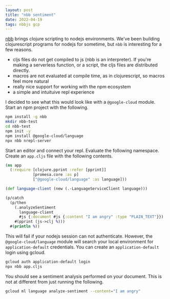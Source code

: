 ```yaml
---
layout: post
title: "nbb sentiment"
date: 2022-04-19
tags: nbbjs gcp
---
```


[nbb](https://github.com/babashka/nbb) brings clojure scripting to nodejs environments.  We've been building clojurescript programs for nodejs for sometime, but `nbb` is interesting for a few reasons.

* cljs files do not get compiled to js (nbb is an interpreter).  If you're making a serverless function, or a script, the cljs files are distributed directly.
* macros are not evaluated at compile time, as in clojurescript, so macros feel more natural
* really nice support for working with the npm ecosystem
* a simple and intuituive repl experience

I decided to see what this would look like with a `@google-cloud` module.  Start an npm project with the following.

```bash
npm install -g nbb
mkdir nbb-test
cd nbb-test
npm init -y
npm install @google-cloud/language
npx nbb nrepl-server
```

Start an editor and connect your repl.  Evaluate the following namespace.  Create an `app.cljs` file with the following contents.

```clj
(ns app
  (:require [clojure.pprint :refer [pprint]]
            [promesa.core :as p]
            ["@google-cloud/language" :as language]))

(def language-client (new (.-LanguageServiceClient language)))

(p/catch
  (p/then 
    (.analyzeSentiment 
      language-client 
      #js {:document #js {:content "I am angry" :type "PLAIN_TEXT"}}) 
    #(pprint (js->clj %)))
  #(println %))
```

This will fail if your nodejs session can not authenticate.  However, the `@google-cloud/language` module will search your local environment for `application-default` credentials.  You can create an `application-default` login using gcloud.

```bash
gcloud auth application-default login
npx nbb app.cljs
```

You should see a sentiment analysis performed on your document.  This is not at different from just running the following.

```bash
gcloud ml language analyze-sentiment --content="I am angry" 
```


